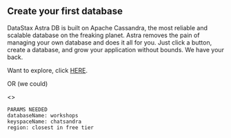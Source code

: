## Create your first database
DataStax Astra DB is built on Apache Cassandra, the most reliable and scalable database on the freaking planet. Astra removes the pain of managing your own database and does it all for you. Just click a button, create a database, and grow your application without bounds. We have your back.

Want to explore, click [HERE](https://astra.datastax.com/org/bee2add4-3a5b-4818-852d-b235e4690bec/createDatabase).

OR (we could)

<<CreateDBButton>> 
```
PARAMS NEEDED
databaseName: workshops
keyspaceName: chatsandra
region: closest in free tier
```

